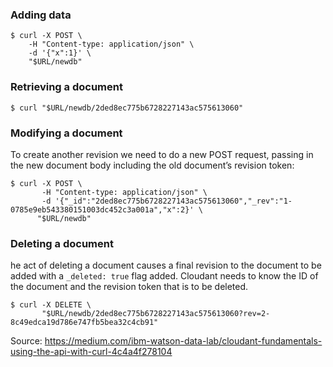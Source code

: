 ### Adding data

```
$ curl -X POST \
    -H "Content-type: application/json" \
    -d '{"x":1}' \
    "$URL/newdb"
```
    
    
### Retrieving a document
```
$ curl "$URL/newdb/2ded8ec775b6728227143ac575613060"
```

### Modifying a document
To create another revision we need to do a new POST request, passing in the new document body including the old document’s revision token:
```
$ curl -X POST \
       -H "Content-type: application/json" \
       -d '{"_id":"2ded8ec775b6728227143ac575613060","_rev":"1-0785e9eb543380151003dc452c3a001a","x":2}' \
      "$URL/newdb"
```


### Deleting a document
he act of deleting a document causes a final revision to the document to be added with a `_deleted: true` flag added. Cloudant needs to know the ID of the document and the revision token that is to be deleted.

```
$ curl -X DELETE \
       "$URL/newdb/2ded8ec775b6728227143ac575613060?rev=2-8c49edca19d786e747fb5bea32c4cb91"
```





Source: https://medium.com/ibm-watson-data-lab/cloudant-fundamentals-using-the-api-with-curl-4c4a4f278104
